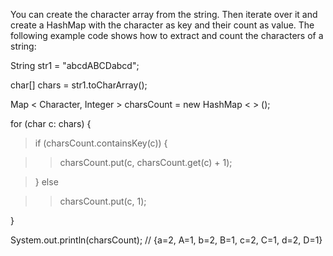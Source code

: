 You can create the character array from the string. Then iterate over it
and create a HashMap with the character as key and their count as value.
The following example code shows how to extract and count the characters
of a string:

String str1 = \"abcdABCDabcd\";

char\[\] chars = str1.toCharArray();

Map \< Character, Integer > charsCount = new HashMap \< > ();

for (char c: chars) {

> if (charsCount.containsKey(c)) {

> > charsCount.put(c, charsCount.get(c) + 1);

> } else

> > charsCount.put(c, 1);

}

System.out.println(charsCount); // {a=2, A=1, b=2, B=1, c=2, C=1, d=2,
D=1}